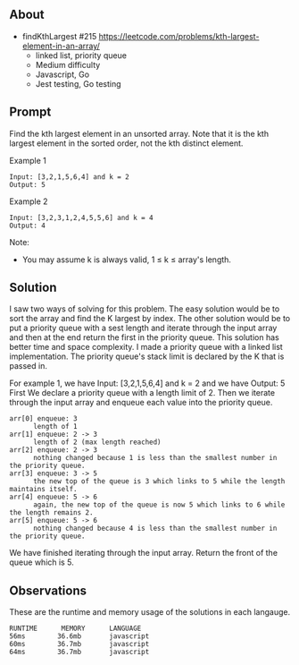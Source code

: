 ## About

- findKthLargest #215 https://leetcode.com/problems/kth-largest-element-in-an-array/
  - linked list, priority queue
  - Medium difficulty
  - Javascript, Go
  - Jest testing, Go testing


## Prompt

Find the kth largest element in an unsorted array. Note that it is the kth largest element in the
sorted order, not the kth distinct element.

Example 1
```
Input: [3,2,1,5,6,4] and k = 2
Output: 5
```

Example 2
```
Input: [3,2,3,1,2,4,5,5,6] and k = 4
Output: 4
```
Note:
- You may assume k is always valid, 1 ≤ k ≤ array's length.

## Solution

I saw two ways of solving for this problem. The easy solution would be to sort the array and find the K largest
by index. The other solution would be to put a priority queue with a sest length and iterate through the input
array and then at the end return the first in the priority queue. This solution has better time and space
complexity. I made a priority queue with a linked list implementation. The priority queue's stack limit is
declared by the K that is passed in.

For example 1, we have Input: [3,2,1,5,6,4] and k = 2 and we have Output: 5
First We declare a priority queue with a length limit of 2. Then we iterate through the input array and enqueue
each value into the priority queue.
```
arr[0] enqueue: 3
      length of 1
arr[1] enqueue: 2 -> 3
      length of 2 (max length reached)
arr[2] enqueue: 2 -> 3
      nothing changed because 1 is less than the smallest number in the priority queue.
arr[3] enqueue: 3 -> 5
      the new top of the queue is 3 which links to 5 while the length maintains itself.
arr[4] enqueue: 5 -> 6
      again, the new top of the queue is now 5 which links to 6 while the length remains 2.
arr[5] enqueue: 5 -> 6
      nothing changed because 4 is less than the smallest number in the priority queue.
```
We have finished iterating through the input array. Return the front of the queue which is 5.

## Observations
These are the runtime and memory usage of the solutions in each langauge.
```
RUNTIME      MEMORY      LANGUAGE
56ms        36.6mb       javascript
60ms        36.7mb       javascript
64ms        36.7mb       javascript
```